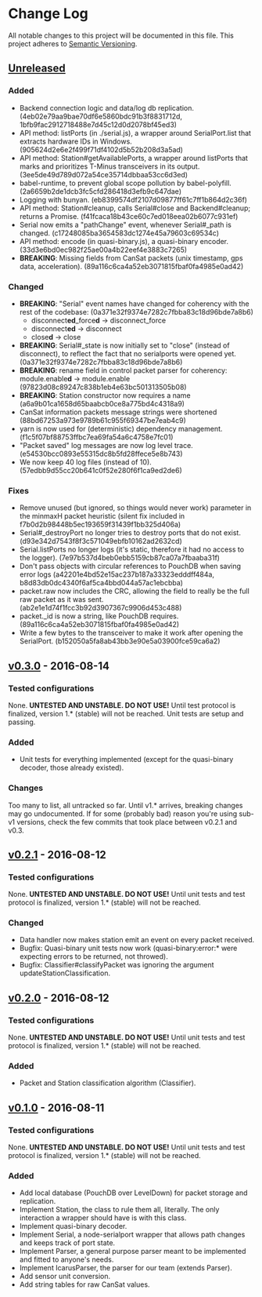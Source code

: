 # Change Log
All notable changes to this project will be documented in this file.
This project adheres to [Semantic Versioning](http://semver.org/).

## [Unreleased]
### Added
- Backend connection logic and data/log db replication. (4eb02e79aa9bae70df6e5860bdc91b3f8831712d, 1bfb9fac2912718488e7d45c12d0d2078bf45ed3)
- API method: listPorts (in ./serial.js), a wrapper around SerialPort.list that extracts hardware IDs in Windows. (905624d2e6e2f499f71df4102d5b52b208d3a5ad)
- API method: Station#getAvailablePorts, a wrapper around listPorts that marks and prioritizes T-Minus transceivers in its output. (3ee5de49d789d072a54ce35714dbbaa53cc6d3ed)
- babel-runtime, to prevent global scope pollution by babel-polyfill. (2a6659b2de1dcb3fc5cfd286418d3efb9c647dae)
- Logging with bunyan. (eb8399574df2107d09877ff61c7ff1b864d2c36f)
- API method: Station#cleanup, calls Serial#close and Backend#cleanup; returns a Promise. (f41fcaca18b43ce60c7ed018eea02b6077c931ef)
- Serial now emits a "pathChange" event, whenever Serial#_path is changed. (c17248085ba3654583dc1274e45a79603c69534c)
- API method: encode (in quasi-binary.js), a quasi-binary encoder. (33d3e6bd0ec982f25ae00a4b22eef4e3883c7265)
- **BREAKING**: Missing fields from CanSat packets (unix timestamp, gps data, acceleration). (89a116c6ca4a52eb3071815fbaf0fa4985e0ad42)

### Changed
- **BREAKING**: "Serial" event names have changed for coherency with the rest of the codebase: (0a371e32f9374e7282c7fbba83c18d96bde7a8b6)
	* disconnect**ed**\_force**d** -> disconnect\_force
	* disconnect**ed** -> disconnect
	* close**d** -> close
- **BREAKING**: Serial#_state is now initially set to "close" (instead of disconnect), to reflect the fact that no serialports were opened yet. (0a371e32f9374e7282c7fbba83c18d96bde7a8b6)
- **BREAKING**: rename field in control packet parser for coherency: module.enable**d** -> module.enable (97823d08c89247c838b1eb4e63bc501313505b08)
- **BREAKING**: Station constructor now requires a name (a6a9b01ca1658d65baabcb0ce8a775bd4c4318a9)
- CanSat information packets message strings were shortened (88bd67253a973e9789b61c955f69347be7eab4c9)
- yarn is now used for (deterministic) dependency management. (f1c5f07bf88753ffbc7ea69fa54a6c4758e7fc01)
- "Packet saved" log messages are now log level trace. (e54530bcc0893e55315dc8b5fd28ffece5e8b743)
- We now keep 40 log files (instead of 10). (57edbb9d55cc20b641c0f52e280f6f1ca9ed2de6)

### Fixes
- Remove unused (but ignored, so things would never work) parameter in the minmaxH packet heuristic (silent fix included in f7b0d2b98448b5ec193659f31439f1bb325d406a)
- Serial#_destroyPort no longer tries to destroy ports that do not exist. (d93e342d7543f8f3c571049ebfb10162ad2632cd)
- Serial.listPorts no longer logs (it's static, therefore it had no access to the logger). (7e97b537d4beb0ebb5159cb87ca07a7fbaaba31f)
- Don't pass objects with circular references to PouchDB when saving error logs (a42201e4bd52e15ac237b187a33323edddff484a, b8d83db0dc4340f6af5ca4bbd044a57ac1ebcbba)
- packet.raw now includes the CRC, allowing the field to really be the full raw packet as it was sent. (ab2e1e1d74f1fcc3b92d3907367c9906d453c488)
- packet._id is now a string, like PouchDB requires. (89a116c6ca4a52eb3071815fbaf0fa4985e0ad42)
- Write a few bytes to the transceiver to make it work after opening the SerialPort. (b152050a5fa8ab43bb3e90e5a03900fce59ca6a2)

## [v0.3.0] - 2016-08-14
### Tested configurations
None. **UNTESTED AND UNSTABLE. DO NOT USE!** Until test protocol is finalized, version 1.* (stable) will not be reached. Unit tests are setup and passing.

### Added
- Unit tests for everything implemented (except for the quasi-binary decoder, those already existed).

### Changes
Too many to list, all untracked so far. Until v1.* arrives, breaking changes may go undocumented.
If for some (probably bad) reason you're using sub-v1 versions, check the few commits that took place between v0.2.1 and v0.3.

## [v0.2.1] - 2016-08-12
### Tested configurations
None. **UNTESTED AND UNSTABLE. DO NOT USE!** Until unit tests and test protocol is finalized, version 1.* (stable) will not be reached.

### Changed
- Data handler now makes station emit an event on every packet received.
- Bugfix: Quasi-binary unit tests now work (quasi-binary:error:* were expecting errors to be returned, not throwed).
- Bugfix: Classifier#classifyPacket was ignoring the argument updateStationClassification.

## [v0.2.0] - 2016-08-12
### Tested configurations
None. **UNTESTED AND UNSTABLE. DO NOT USE!** Until unit tests and test protocol is finalized, version 1.* (stable) will not be reached.

### Added
- Packet and Station classification algorithm (Classifier).

## [v0.1.0] - 2016-08-11
### Tested configurations
None. **UNTESTED AND UNSTABLE. DO NOT USE!** Until unit tests and test protocol is finalized, version 1.* (stable) will not be reached.
### Added
- Add local database (PouchDB over LevelDown) for packet storage and replication.
- Implement Station, the class to rule them all, literally. The only interaction a wrapper should have is with this class.
- Implement quasi-binary decoder.
- Implement Serial, a node-serialport wrapper that allows path changes and keeps track of port state.
- Implement Parser, a general purpose parser meant to be implemented and fitted to anyone's needs.
- Implement IcarusParser, the parser for our team (extends Parser).
- Add sensor unit conversion.
- Add string tables for raw CanSat values.

[Unreleased]: https://github.com/cansat-icarus/capture-lib/compare/v0.3.0...HEAD
[v0.3.0]: https://github.com/cansat-icarus/capture-lib/compare/v0.2.1...v0.3.0
[v0.2.1]: https://github.com/cansat-icarus/capture-lib/compare/v0.2.0...v0.2.1
[v0.2.0]: https://github.com/cansat-icarus/capture-lib/compare/v0.1.0...v0.2.0
[v0.1.0]: https://github.com/cansat-icarus/capture-lib/compare/e73fe964bc6dfae26e1a6bbb03d0565b35a394f9...v0.1.0
